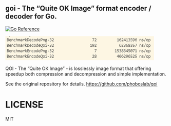 ## goi - The “Quite OK Image” format encoder / decoder for Go.

[![Go Reference](https://pkg.go.dev/badge/github.com/neguse/goi.svg)](https://pkg.go.dev/github.com/neguse/goi)

![goi](goi.png)

QOI - The “Quite OK Image” - is losslessly image format that offering speedup both compression and decompression and simple implementation.

See the original repository for details.
https://github.com/phoboslab/qoi

# LICENSE

MIT
